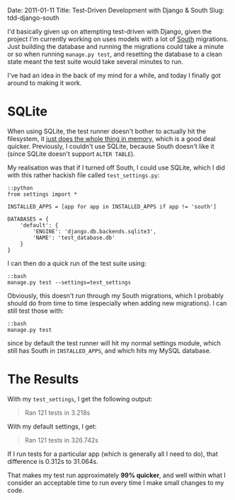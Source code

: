 Date: 2011-01-11
Title: Test-Driven Development with Django & South
Slug: tdd-django-south

I'd basically given up on attempting test-driven with Django, given the project I'm currently working on uses models with a lot of [South](http://south.aeracode.org) migrations. Just building the database and running the migrations could take a minute or so when running `manage.py test`, and resetting the database to a clean state meant the test suite would take several minutes to run.

I've had an idea in the back of my mind for a while, and today I finally got around to making it work.

# SQLite

When using SQLite, the test runner doesn't bother to actually hit the filesystem, it [just does the whole thing in memory](http://docs.djangoproject.com/en/1.2/topics/testing/#the-test-database), which is a good deal quicker. Previously, I couldn't use SQLite, because South doesn't like it (since SQLite doesn't support `ALTER TABLE`).

My realisation was that if I turned off South, I could use SQLite, which I did with this rather hackish file called `test_settings.py`:

    ::python
    from settings import *

    INSTALLED_APPS = [app for app in INSTALLED_APPS if app != 'south']

    DATABASES = {
        'default': {
            'ENGINE': 'django.db.backends.sqlite3',
            'NAME': 'test_database.db'
        }
    }

I can then do a quick run of the test suite using:

    ::bash
    manage.py test --settings=test_settings

Obviously, this doesn't run through my South migrations, which I probably should do from time to time (especially when adding new migrations). I can still test those with:

    ::bash
    manage.py test

since by default the test runner will hit my normal settings module, which still has South in `INSTALLED_APPS`, and which hits my MySQL database.

# The Results

With my `test_settings`, I get the following output:

> Ran 121 tests in 3.218s

With my default settings, I get:

> Ran 121 tests in 326.742s

If I run tests for a particular app (which is generally all I need to do), that difference is 0.312s to 31.064s.

That makes my test run approximately **99% quicker**, and well within what I consider an acceptable time to run every time I make small changes to my code.
